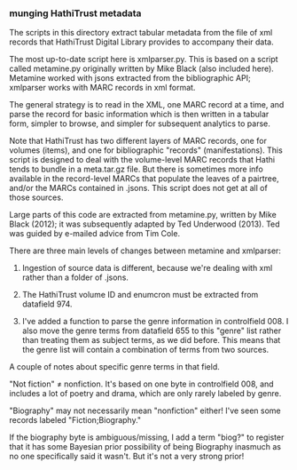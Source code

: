 ### munging HathiTrust metadata

The scripts in this directory extract tabular metadata from the file of xml records that HathiTrust Digital Library provides to accompany their data.

The most up-to-date script here is xmlparser.py. This is based on a script called metamine.py originally written by Mike Black (also included here). Metamine worked with jsons extracted from the bibliographic API; xmlparser works with MARC records in xml format.

The general strategy is to read in the XML, one MARC record at a time, and parse
the record for basic information which is then written in a tabular form, simpler
to browse, and simpler for subsequent analytics to parse.

Note that HathiTrust has two different layers of MARC records, one for volumes (items), and
one for bibliographic "records" (manifestations). This script is designed to deal with
the volume-level MARC records that Hathi tends to bundle in a meta.tar.gz file. But there is sometimes more
info available in the record-level MARCs that populate the leaves of a pairtree, and/or
the MARCs contained in .jsons. This script does not get at all of those sources.

Large parts of this code are extracted from metamine.py, written by Mike Black (2012);
it was subsequently adapted by Ted Underwood (2013). Ted was guided by e-mailed advice from Tim Cole.

There are three main levels of changes between metamine and xmlparser:

1) Ingestion of source data is different, because we're dealing with xml rather than
a folder of .jsons.

2) The HathiTrust volume ID and enumcron must be extracted from datafield 974.

3) I've added a function to parse the genre information in controlfield 008.
I also move the genre terms from datafield 655 to this "genre" list rather than
treating them as subject terms, as we did before. This means that the genre list
will contain a combination of terms from two sources.

A couple of notes about specific genre terms in that field.

"Not fiction" ≠ nonfiction. It's based on one byte in controlfield 008, and
includes a lot of poetry and drama, which are only rarely labeled by genre.

"Biography" may not necessarily mean "nonfiction" either! I've seen some records
labeled "Fiction;Biography."

If the biography byte is ambiguous/missing, I add a term "biog?" to register that it has
some Bayesian prior possibility of being Biography inasmuch as no one specifically
said it wasn't. But it's not a very strong prior!
